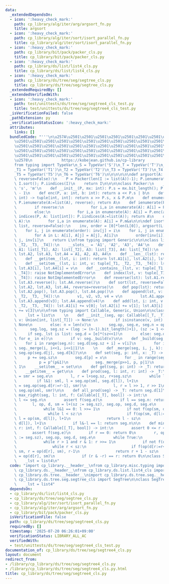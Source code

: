 ```yaml
---
data:
  _extendedDependsOn:
  - icon: ':heavy_check_mark:'
    path: cp_library/alg/iter/arg/argsort_fn.py
    title: argsort
  - icon: ':heavy_check_mark:'
    path: cp_library/alg/iter/sort/isort_parallel_fn.py
    title: cp_library/alg/iter/sort/isort_parallel_fn.py
  - icon: ':heavy_check_mark:'
    path: cp_library/bit/pack/packer_cls.py
    title: cp_library/bit/pack/packer_cls.py
  - icon: ':heavy_check_mark:'
    path: cp_library/ds/list/list4_cls.py
    title: cp_library/ds/list/list4_cls.py
  - icon: ':heavy_check_mark:'
    path: cp_library/ds/tree/seg/segtree_cls.py
    title: cp_library/ds/tree/seg/segtree_cls.py
  _extendedRequiredBy: []
  _extendedVerifiedWith:
  - icon: ':heavy_check_mark:'
    path: test/unittests/ds/tree/seg/segtree4_cls_test.py
    title: test/unittests/ds/tree/seg/segtree4_cls_test.py
  _isVerificationFailed: false
  _pathExtension: py
  _verificationStatusIcon: ':heavy_check_mark:'
  attributes:
    links: []
  bundledCode: "'''\n\u257A\u2501\u2501\u2501\u2501\u2501\u2501\u2501\u2501\u2501\u2501\
    \u2501\u2501\u2501\u2501\u2501\u2501\u2501\u2501\u2501\u2501\u2501\u2501\u2501\
    \u2501\u2501\u2501\u2501\u2501\u2501\u2501\u2501\u2501\u2501\u2501\u2501\u2501\
    \u2501\u2501\u2501\u2501\u2501\u2501\u2501\u2501\u2501\u2501\u2501\u2501\u2501\
    \u2501\u2501\u2501\u2501\u2501\u2501\u2501\u2501\u2501\u2501\u2501\u2501\u2501\
    \u2578\n             https://kobejean.github.io/cp-library               \n'''\n\
    from typing import TypeVar\n_S = TypeVar('S')\n_T = TypeVar('T')\n_U = TypeVar('U')\n\
    _T1 = TypeVar('T1')\n_T2 = TypeVar('T2')\n_T3 = TypeVar('T3')\n_T4 = TypeVar('T4')\n\
    _T5 = TypeVar('T5')\n_T6 = TypeVar('T6')\n\n\n\n\n\ndef argsort(A: list[int],\
    \ reverse=False):\n    P = Packer(len(I := list(A))-1); P.ienumerate(I, reverse);\
    \ I.sort(); P.iindices(I)\n    return I\n\n\n\nclass Packer:\n    __slots__ =\
    \ 's', 'm'\n    def __init__(P, mx: int): P.s = mx.bit_length(); P.m = (1 << P.s)\
    \ - 1\n    def enc(P, a: int, b: int): return a << P.s | b\n    def dec(P, x:\
    \ int) -> tuple[int, int]: return x >> P.s, x & P.m\n    def enumerate(P, A, reverse=False):\
    \ P.ienumerate(A:=list(A), reverse); return A\n    def ienumerate(P, A, reverse=False):\n\
    \        if reverse:\n            for i,a in enumerate(A): A[i] = P.enc(-a, i)\n\
    \        else:\n            for i,a in enumerate(A): A[i] = P.enc(a, i)\n    def\
    \ indices(P, A: list[int]): P.iindices(A:=list(A)); return A\n    def iindices(P,\
    \ A):\n        for i,a in enumerate(A): A[i] = P.m&a\n\n\ndef isort_parallel(*L:\
    \ list, reverse=False):\n    inv, order = [0]*len(L[0]), argsort(L[0], reverse=reverse)\n\
    \    for i, j in enumerate(order): inv[j] = i\n    for i, j in enumerate(order):\n\
    \        for A in L: A[i], A[j] = A[j], A[i]\n        order[inv[i]], inv[j] =\
    \ j, inv[i]\n    return L\nfrom typing import Generic\n\n\nclass list4(Generic[_T1,\
    \ _T2, _T3, _T4]):\n    __slots__ = 'A1', 'A2', 'A3', 'A4'\n    def __init__(lst,\
    \ A1: list[_T1], A2: list[_T2], A3: list[_T3], A4: list[_T4]):\n        lst.A1,\
    \ lst.A2, lst.A3, lst.A4 = A1, A2, A3, A4\n    def __len__(lst): return len(lst.A1)\n\
    \    def __getitem__(lst, i: int): return lst.A1[i], lst.A2[i], lst.A3[i], lst.A4[i]\n\
    \    def __setitem__(lst, i: int, v: tuple[_T1, _T2, _T3, _T4]): lst.A1[i], lst.A2[i],\
    \ lst.A3[i], lst.A4[i] = v\n    def __contains__(lst, v: tuple[_T1, _T2, _T3,\
    \ _T4]): raise NotImplementedError\n    def index(lst, v: tuple[_T1, _T2, _T3,\
    \ _T4]): raise NotImplementedError\n    def reverse(lst): lst.A1.reverse(); lst.A2.reverse();\
    \ lst.A3.reverse(); lst.A4.reverse()\n    def sort(lst, reverse=False): isort_parallel(lst.A1,\
    \ lst.A2, lst.A3, lst.A4, reverse=reverse)\n    def pop(lst): return lst.A1.pop(),\
    \ lst.A2.pop(), lst.A3.pop(), lst.A4.pop()\n    def append(lst, v: tuple[_T1,\
    \ _T2, _T3, _T4]):\n        v1, v2, v3, v4 = v\n        lst.A1.append(v1); lst.A2.append(v2);\
    \ lst.A3.append(v3); lst.A4.append(v4)\n    def add(lst, i: int, v: tuple[_T1,\
    \ _T2, _T3, _T4]): lst.A1[i] += v[0]; lst.A2[i] += v[1]; lst.A3[i] += v[2]; lst.A4[i]\
    \ += v[3]\n\n\nfrom typing import Callable, Generic, Union\n\nclass SegTree(Generic[_T]):\n\
    \    _lst = list\n    \n    def __init__(seg, op: Callable[[_T, _T], _T], e: _T,\
    \ v: Union[int, list[_T]]) -> None:\n        if isinstance(v, int): n = v; v =\
    \ None\n        else: n = len(v)\n        seg.op, seg.e, seg.n = op, e, n\n  \
    \      seg.log, seg.sz = (log := (n-1).bit_length()+1), (sz := 1 << log)\n   \
    \     if seg._lst is list: seg.d = [e]*(sz<<1)\n        else: seg.d = seg._lst(*([e_]*(sz<<1)\
    \ for e_ in e))\n        if v: seg._build(v)\n\n    def _build(seg, v):\n    \
    \    for i in range(seg.n): seg.d[seg.sz + i] = v[i]\n        for i in range(seg.sz-1,0,-1):\
    \ seg._merge(i, i<<1, i<<1|1)\n    \n    def _merge(seg, i, j, k): seg.d[i] =\
    \ seg.op(seg.d[j], seg.d[k])\n\n    def set(seg, p: int, x: _T) -> None:\n   \
    \     p += seg.sz\n        seg.d[p] = x\n        for _ in range(seg.log):\n  \
    \          p = p^(p&1)\n            seg._merge(p>>1, p, p|1)\n            p >>=\
    \ 1\n    __setitem__ = set\n\n    def get(seg, p: int) -> _T: return seg.d[p+seg.sz]\n\
    \    __getitem__ = get\n\n    def prod(seg, l: int, r: int) -> _T:\n        sml\
    \ = smr = seg.e\n        l, r = l+seg.sz, r+seg.sz\n        while l < r:\n   \
    \         if l&1: sml, l = seg.op(sml, seg.d[l]), l+1\n            if r&1: smr\
    \ = seg.op(seg.d[r:=r-1], smr)\n            l, r = l >> 1, r >> 1\n        return\
    \ seg.op(sml, smr)\n\n    def all_prod(seg) -> _T: return seg.d[1]\n\n    def\
    \ max_right(seg, l: int, f: Callable[[_T], bool]) -> int:\n        assert 0 <=\
    \ l <= seg.n\n        assert f(seg.e)\n        if l == seg.n: return seg.n\n \
    \       l, op, d, sm = l+(sz := seg.sz), seg.op, seg.d, seg.e\n        while True:\n\
    \            while l&1 == 0: l >>= 1\n            if not f(op(sm, d[l])):\n  \
    \              while l < sz:\n                    if f(op(sm, d[l:=l<<1])): sm,\
    \ l = op(sm, d[l]), l+1\n                return l - sz\n            sm, l = op(sm,\
    \ d[l]), l+1\n            if l&-l == l: return seg.n\n\n    def min_left(seg,\
    \ r: int, f: Callable[[_T], bool]) -> int:\n        assert 0 <= r <= seg.n\n \
    \       assert f(seg.e)\n        if r == 0: return 0\n        r, op, d, sm = r+(sz\
    \ := seg.sz), seg.op, seg.d, seg.e\n        while True:\n            r -= 1\n\
    \            while r > 1 and r & 1: r >>= 1\n            if not f(op(d[r], sm)):\n\
    \                while r < sz:\n                    if f(op(d[r:=r<<1|1], sm)):\
    \ sm, r = op(d[r], sm), r-1\n                return r + 1 - sz\n            sm\
    \ = op(d[r], sm)\n            if (r & -r) == r: return 0\n\nclass SegTree4(SegTree[_T]):\n\
    \    _lst = list4\n"
  code: "import cp_library.__header__\nfrom cp_library.misc.typing import _T\nimport\
    \ cp_library.ds.__header__\nfrom cp_library.ds.list.list4_cls import list4\nimport\
    \ cp_library.ds.tree.__header__\nimport cp_library.ds.tree.seg.__header__\nfrom\
    \ cp_library.ds.tree.seg.segtree_cls import SegTree\n\nclass SegTree4(SegTree[_T]):\n\
    \    _lst = list4"
  dependsOn:
  - cp_library/ds/list/list4_cls.py
  - cp_library/ds/tree/seg/segtree_cls.py
  - cp_library/alg/iter/sort/isort_parallel_fn.py
  - cp_library/alg/iter/arg/argsort_fn.py
  - cp_library/bit/pack/packer_cls.py
  isVerificationFile: false
  path: cp_library/ds/tree/seg/segtree4_cls.py
  requiredBy: []
  timestamp: '2025-07-20 06:26:01+09:00'
  verificationStatus: LIBRARY_ALL_AC
  verifiedWith:
  - test/unittests/ds/tree/seg/segtree4_cls_test.py
documentation_of: cp_library/ds/tree/seg/segtree4_cls.py
layout: document
redirect_from:
- /library/cp_library/ds/tree/seg/segtree4_cls.py
- /library/cp_library/ds/tree/seg/segtree4_cls.py.html
title: cp_library/ds/tree/seg/segtree4_cls.py
---
```

